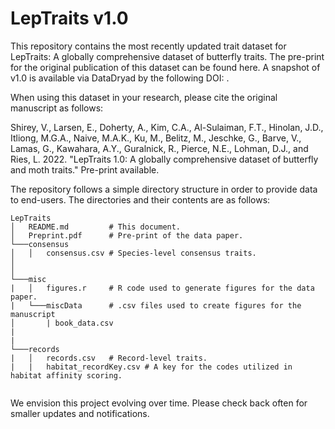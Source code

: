 # LepTraits v1.0

This repository contains the most recently updated trait dataset for LepTraits: A globally comprehensive dataset of butterfly traits. The pre-print for the original publication of this dataset can be found here. A snapshot of v1.0 is available via DataDryad by the following DOI: .

When using this dataset in your research, please cite the original manuscript as follows:

Shirey, V., Larsen, E., Doherty, A., Kim, C.A., Al-Sulaiman, F.T., Hinolan, J.D., Itliong, M.G.A., Naive, M.A.K., Ku, M., Belitz, M., Jeschke, G., Barve, V., Lamas, G., Kawahara, A.Y., Guralnick, R., Pierce, N.E., Lohman, D.J., and Ries, L. 2022. "LepTraits 1.0: A globally comprehensive dataset of butterfly and moth traits." Pre-print available. 

The repository follows a simple directory structure in order to provide data to end-users. The directories and their contents are as follows:
```
LepTraits
│   README.md         # This document.
│   Preprint.pdf      # Pre-print of the data paper.
└───consensus
│   │   consensus.csv # Species-level consensus traits.
│ 
│   
└───misc
|   │   figures.r     # R code used to generate figures for the data paper.
|   └───miscData      # .csv files used to create figures for the manuscript
│       | book_data.csv
|       
|
└───records
|   │   records.csv   # Record-level traits.
|   |   habitat_recordKey.csv # A key for the codes utilized in habitat affinity scoring.


```

We envision this project evolving over time. Please check back often for smaller updates and notifications.
 
